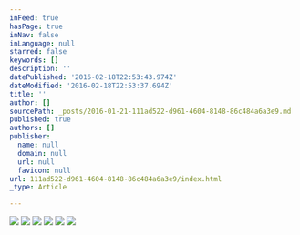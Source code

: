 ```yaml
---
inFeed: true
hasPage: true
inNav: false
inLanguage: null
starred: false
keywords: []
description: ''
datePublished: '2016-02-18T22:53:43.974Z'
dateModified: '2016-02-18T22:53:37.694Z'
title: ''
author: []
sourcePath: _posts/2016-01-21-111ad522-d961-4604-8148-86c484a6a3e9.md
published: true
authors: []
publisher:
  name: null
  domain: null
  url: null
  favicon: null
url: 111ad522-d961-4604-8148-86c484a6a3e9/index.html
_type: Article

---
```

![](https://s3-us-west-2.amazonaws.com/the-grid-img/p/402c47f259b827a4900a49df320804a0cd35d8c5.jpg)
![](https://s3-us-west-2.amazonaws.com/the-grid-img/p/9f8451b0ac6a77177fa09e623f3b330f7688e3f1.jpg)
![](https://s3-us-west-2.amazonaws.com/the-grid-img/p/9b758b14005486ba9bb17a43c4779ae3376af998.jpg)
![](https://s3-us-west-2.amazonaws.com/the-grid-img/p/22028a96ea6bcb53c24fa22b078df4e84426336e.jpg)
![](https://s3-us-west-2.amazonaws.com/the-grid-img/p/176ee8612594ffe44575e6f1fcc002068a2742fc.jpg)
![](https://s3-us-west-2.amazonaws.com/the-grid-img/p/ae60bf81b98288041a9d98c1bf2b1ec837c7eaef.jpg)